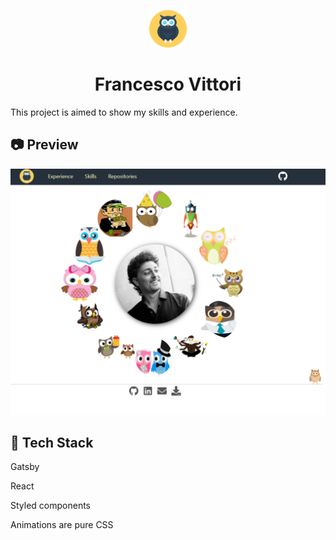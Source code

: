 <p align="center">
  <a href="https://www.francescovittori.com">
    <img alt="owl" src="./public/images/owlicon.svg" width="60" />
  </a>
</p>
<h1 align="center">
  Francesco Vittori
</h1>

This project is aimed to show my skills and experience.

## 📷 Preview
![Preview](./public/images/preview.PNG)

## 🚀 Tech Stack
Gatsby

React

Styled components

Animations are pure CSS


